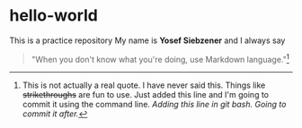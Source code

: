 # hello-world
This is a practice repository
My name is **Yosef Siebzener** and I always say
> "When you don't know what you're doing, use Markdown language."[^1]
[^1]: This is not actually a real quote. I have never said this.
Things like ~~strikethroughs~~ are fun to use.
Just added this line and I'm going to commit it using the command line.
*Adding this line in git bash. Going to commit it after.*
